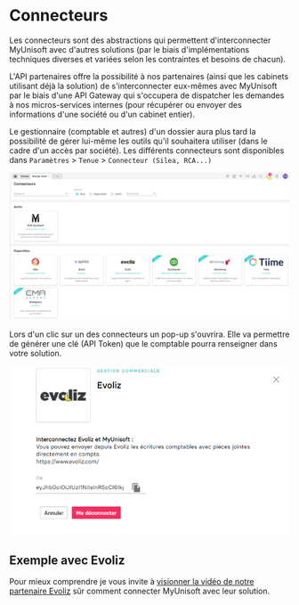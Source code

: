 # Connecteurs

Les connecteurs sont des abstractions qui permettent d'interconnecter MyUnisoft avec d'autres solutions (par le biais d'implémentations techniques diverses et variées selon les contraintes et besoins de chacun).

L'API partenaires offre la possibilité à nos partenaires (ainsi que les cabinets utilisant déjà la solution) de s'interconnecter eux-mêmes avec MyUnisoft par le biais d'une API Gateway qui s'occupera de dispatcher les demandes à nos micros-services internes (pour récupérer ou envoyer des informations d'une société ou d'un cabinet entier).

Le gestionnaire (comptable et autres) d'un dossier aura plus tard la possibilité de gérer lui-même les outils qu'il souhaitera utiliser (dans le cadre d'un accès par société). Les différents connecteurs sont disponibles dans `Paramètres` > `Tenue` > `Connecteur (Silea, RCA...)`

![](./images/connector_tab.PNG)

Lors d'un clic sur un des connecteurs un pop-up s'ouvrira. Elle va permettre de générer une clé (API Token) que le comptable pourra renseigner dans votre solution.

![](./images/connector_tab_evoliz.PNG)

## Exemple avec Evoliz

Pour mieux comprendre je vous invite à [visionner la vidéo de notre partenaire Evoliz](https://vimeo.com/432178505/b1a518283f) sûr comment connecter MyUnisoft avec leur solution.